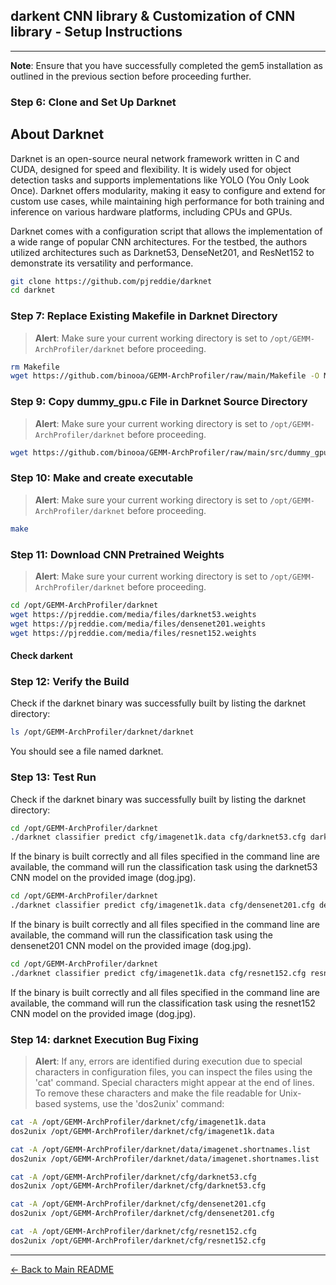 ## darkent CNN library & Customization of CNN library - Setup Instructions

---

**Note**: Ensure that you have successfully completed the gem5 installation as outlined in the previous section before proceeding further.


### Step 6: Clone and Set Up Darknet
## About Darknet

Darknet is an open-source neural network framework written in C and CUDA, designed for speed and flexibility. It is widely used for object detection tasks and supports implementations like YOLO (You Only Look Once). Darknet offers modularity, making it easy to configure and extend for custom use cases, while maintaining high performance for both training and inference on various hardware platforms, including CPUs and GPUs.

Darknet comes with a configuration script that allows the implementation of a wide range of popular CNN architectures. For the testbed, the authors utilized architectures such as Darknet53, DenseNet201, and ResNet152 to demonstrate its versatility and performance.

```bash
git clone https://github.com/pjreddie/darknet
cd darknet
```

### Step 7: Replace Existing Makefile in Darknet Directory
> **Alert**: Make sure your current working directory is set to `/opt/GEMM-ArchProfiler/darknet` before proceeding.
```bash
rm Makefile
wget https://github.com/binooa/GEMM-ArchProfiler/raw/main/Makefile -O Makefile
```


### Step 9: Copy dummy_gpu.c File in Darknet Source Directory
> **Alert**: Make sure your current working directory is set to `/opt/GEMM-ArchProfiler/darknet` before proceeding.
```bash
wget https://github.com/binooa/GEMM-ArchProfiler/raw/main/src/dummy_gpu.c -O src/dummy_gpu.c
```

### Step 10: Make and create executable
> **Alert**: Make sure your current working directory is set to `/opt/GEMM-ArchProfiler/darknet` before proceeding.

```bash
make
```


### Step 11: Download CNN Pretrained Weights
> **Alert**: Make sure your current working directory is set to `/opt/GEMM-ArchProfiler/darknet` before proceeding.
```bash
cd /opt/GEMM-ArchProfiler/darknet
wget https://pjreddie.com/media/files/darknet53.weights
wget https://pjreddie.com/media/files/densenet201.weights
wget https://pjreddie.com/media/files/resnet152.weights
```

#### Check darkent 

### Step 12: Verify the Build
Check if the darknet binary was successfully built by listing the darknet directory:

```bash
ls /opt/GEMM-ArchProfiler/darknet/darknet
```
You should see a file named darknet.

### Step 13: Test Run
Check if the darknet binary was successfully built by listing the darknet directory:

```bash
cd /opt/GEMM-ArchProfiler/darknet
./darknet classifier predict cfg/imagenet1k.data cfg/darknet53.cfg darknet53.weights data/dog.jpg
```
If the binary is built correctly and all files specified in the command line are available, the command will run the classification task using the darknet53 CNN model on the provided image (dog.jpg).
```bash
cd /opt/GEMM-ArchProfiler/darknet
./darknet classifier predict cfg/imagenet1k.data cfg/densenet201.cfg densenet201.weights data/dog.jpg
```
If the binary is built correctly and all files specified in the command line are available, the command will run the classification task using the densenet201 CNN model on the provided image (dog.jpg).

```bash
cd /opt/GEMM-ArchProfiler/darknet
./darknet classifier predict cfg/imagenet1k.data cfg/resnet152.cfg resnet152.weights data/dog.jpg
```
If the binary is built correctly and all files specified in the command line are available, the command will run the classification task using the resnet152 CNN model on the provided image (dog.jpg).

### Step 14: darknet Execution Bug Fixing
> **Alert**: If any, errors are identified during execution due to special characters in configuration files, you can inspect the files using the 'cat' command. Special characters might appear at the end of lines. To remove these characters and make the file readable for Unix-based systems, use the 'dos2unix' command:

```bash
cat -A /opt/GEMM-ArchProfiler/darknet/cfg/imagenet1k.data
dos2unix /opt/GEMM-ArchProfiler/darknet/cfg/imagenet1k.data

cat -A /opt/GEMM-ArchProfiler/darknet/data/imagenet.shortnames.list
dos2unix /opt/GEMM-ArchProfiler/darknet/data/imagenet.shortnames.list

cat -A /opt/GEMM-ArchProfiler/darknet/cfg/darknet53.cfg
dos2unix /opt/GEMM-ArchProfiler/darknet/cfg/darknet53.cfg

cat -A /opt/GEMM-ArchProfiler/darknet/cfg/densenet201.cfg
dos2unix /opt/GEMM-ArchProfiler/darknet/cfg/densenet201.cfg

cat -A /opt/GEMM-ArchProfiler/darknet/cfg/resnet152.cfg
dos2unix /opt/GEMM-ArchProfiler/darknet/cfg/resnet152.cfg
```





---

[← Back to Main README](../README.md)